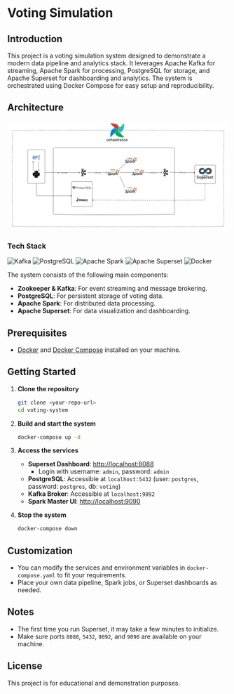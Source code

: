 # Voting Simulation


## Introduction

This project is a voting simulation system designed to demonstrate a modern data pipeline and analytics stack. It leverages Apache Kafka for streaming, Apache Spark for processing, PostgreSQL for storage, and Apache Superset for dashboarding and analytics. The system is orchestrated using Docker Compose for easy setup and reproducibility. 

## Architecture
![System architecture](system-architecture/image.jpeg)

### Tech Stack

<p align="left">
  <img src="https://img.shields.io/badge/Kafka-231F20?logo=apachekafka&logoColor=white" alt="Kafka" />
  <img src="https://img.shields.io/badge/PostgreSQL-4169E1?logo=postgresql&logoColor=white" alt="PostgreSQL" />
  <img src="https://img.shields.io/badge/Spark-E25A1C?logo=apachespark&logoColor=white" alt="Apache Spark" />
  <img src="https://img.shields.io/badge/Superset-FF5A5F?logo=apache%20superset&logoColor=white" alt="Apache Superset" />
  <img src="https://img.shields.io/badge/Docker-2496ED?logo=docker&logoColor=white" alt="Docker" />
</p>

The system consists of the following main components:
- **Zookeeper & Kafka**: For event streaming and message brokering.
- **PostgreSQL**: For persistent storage of voting data.
- **Apache Spark**: For distributed data processing.
- **Apache Superset**: For data visualization and dashboarding.

## Prerequisites

- [Docker](https://www.docker.com/products/docker-desktop) and [Docker Compose](https://docs.docker.com/compose/) installed on your machine.

## Getting Started

1. **Clone the repository**
    ```sh
    git clone <your-repo-url>
    cd voting-system
    ```

2. **Build and start the system**
    ```sh
    docker-compose up -d
    ```

3. **Access the services**
    - **Superset Dashboard**: [http://localhost:8088](http://localhost:8088)
      - Login with username: `admin`, password: `admin`
    - **PostgreSQL**: Accessible at `localhost:5432` (user: `postgres`, password: `postgres`, db: `voting`)
    - **Kafka Broker**: Accessible at `localhost:9092`
    - **Spark Master UI**: [http://localhost:9090](http://localhost:9090)

4. **Stop the system**
    ```sh
    docker-compose down
    ```

## Customization

- You can modify the services and environment variables in `docker-compose.yaml` to fit your requirements.
- Place your own data pipeline, Spark jobs, or Superset dashboards as needed.

## Notes

- The first time you run Superset, it may take a few minutes to initialize.
- Make sure ports `8088`, `5432`, `9092`, and `9090` are available on your machine.

## License

This project is for educational and demonstration purposes.